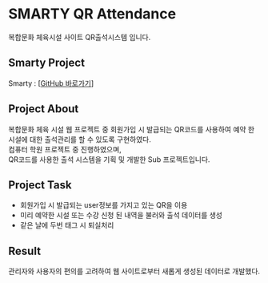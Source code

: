 # SMARTY QR Attendance
복합문화 체육시설 사이트 QR출석시스템 입니다.

## Smarty Project
Smarty : [[GitHub 바로가기](https://github.com/present08/Smarty)]

## Project About
복합문화 체육 시설 웹 프로젝트 중 회원가입 시 발급되는 QR코드를 사용하여
예약 한 시설에 대한 출석관리를 할 수 있도록 구현하였다.  
컴퓨터 학원 프로젝트 중 진행하였으며,   
QR코드를 사용한 출석 시스템을 기획 및 개발한 Sub 프로젝트입니다.  

## Project Task
- 회원가입 시 발급되는 user정보를 가지고 있는 QR을 이용
- 미리 예약한 시설 또는 수강 신청 된 내역을 불러와 출석 데이터를 생성
- 같은 날에 두번 태그 시 퇴실처리

## Result
관리자와 사용자의 편의를 고려하여 웹 사이트로부터
새롭게 생성된 데이터로 개발했다.